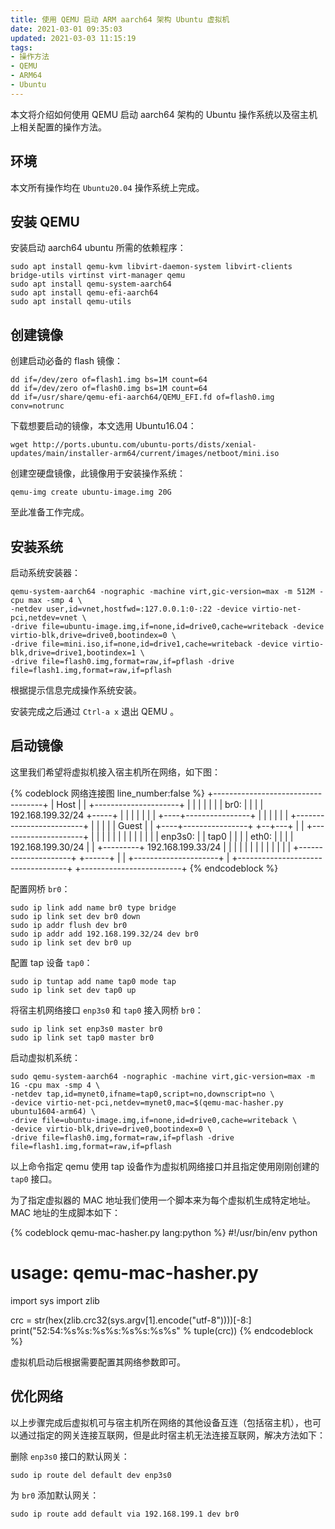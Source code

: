 ```yaml
---
title: 使用 QEMU 启动 ARM aarch64 架构 Ubuntu 虚拟机
date: 2021-03-01 09:35:03
updated: 2021-03-03 11:15:19
tags:
- 操作方法
- QEMU
- ARM64
- Ubuntu
---
```


本文将介绍如何使用 QEMU 启动 aarch64 架构的 Ubuntu 操作系统以及宿主机上相关配置的操作方法。

<!-- more -->

## 环境

本文所有操作均在 `Ubuntu20.04` 操作系统上完成。

## 安装 QEMU

安装启动 aarch64 ubuntu 所需的依赖程序：

```shell
sudo apt install qemu-kvm libvirt-daemon-system libvirt-clients bridge-utils virtinst virt-manager qemu
sudo apt install qemu-system-aarch64
sudo apt install qemu-efi-aarch64
sudo apt install qemu-utils
```

## 创建镜像

创建启动必备的 flash 镜像：

```shell
dd if=/dev/zero of=flash1.img bs=1M count=64
dd if=/dev/zero of=flash0.img bs=1M count=64
dd if=/usr/share/qemu-efi-aarch64/QEMU_EFI.fd of=flash0.img conv=notrunc
```

下载想要启动的镜像，本文选用 Ubuntu16.04：

```shell
wget http://ports.ubuntu.com/ubuntu-ports/dists/xenial-updates/main/installer-arm64/current/images/netboot/mini.iso
```

创建空硬盘镜像，此镜像用于安装操作系统：

```shell
qemu-img create ubuntu-image.img 20G
```

至此准备工作完成。

## 安装系统

启动系统安装器：

```shell
qemu-system-aarch64 -nographic -machine virt,gic-version=max -m 512M -cpu max -smp 4 \
-netdev user,id=vnet,hostfwd=:127.0.0.1:0-:22 -device virtio-net-pci,netdev=vnet \
-drive file=ubuntu-image.img,if=none,id=drive0,cache=writeback -device virtio-blk,drive=drive0,bootindex=0 \
-drive file=mini.iso,if=none,id=drive1,cache=writeback -device virtio-blk,drive=drive1,bootindex=1 \
-drive file=flash0.img,format=raw,if=pflash -drive file=flash1.img,format=raw,if=pflash 
```

根据提示信息完成操作系统安装。

安装完成之后通过 `Ctrl-a x` 退出 QEMU 。

## 启动镜像

这里我们希望将虚拟机接入宿主机所在网络，如下图：

{% codeblock 网络连接图 line_number:false %}
+-----------------------------------+
|  Host                             |
| +---------------------+           |
| |                     |           |
| | br0:                |           |
| |   192.168.199.32/24 +-----+     |
| |                     |     |     |
| +----+----------------+     |     |
|      |                      |     |     +-------------------------+
|      |                      |     |     |  Guest                  |
| +----+----------------+  +--+---+ |     | +---------------------+ |
| |                     |  |      | |     | |                     | |
| | enp3s0:             |  | tap0 | |     | | eth0:               | |
| |   192.168.199.30/24 |  |      +---------+   192.168.199.33/24 | |
| |                     |  |      | |     | |                     | |
| +---------------------+  +------+ |     | +---------------------+ |
+-----------------------------------+     +-------------------------+
{% endcodeblock %}

配置网桥 `br0`：

```shell
sudo ip link add name br0 type bridge
sudo ip link set dev br0 down
sudo ip addr flush dev br0
sudo ip addr add 192.168.199.32/24 dev br0
sudo ip link set dev br0 up
```

配置 tap 设备 `tap0`：

```shell
sudo ip tuntap add name tap0 mode tap
sudo ip link set dev tap0 up
```

将宿主机网络接口 `enp3s0` 和 `tap0` 接入网桥 `br0`：

```shell
sudo ip link set enp3s0 master br0
sudo ip link set tap0 master br0
```

启动虚拟机系统：

```shell
sudo qemu-system-aarch64 -nographic -machine virt,gic-version=max -m 1G -cpu max -smp 4 \
-netdev tap,id=mynet0,ifname=tap0,script=no,downscript=no \
-device virtio-net-pci,netdev=mynet0,mac=$(qemu-mac-hasher.py ubuntu1604-arm64) \
-drive file=ubuntu-image.img,if=none,id=drive0,cache=writeback \
-device virtio-blk,drive=drive0,bootindex=0 \
-drive file=flash0.img,format=raw,if=pflash -drive file=flash1.img,format=raw,if=pflash
```

以上命令指定 qemu 使用 tap 设备作为虚拟机网络接口并且指定使用刚刚创建的 `tap0` 接口。

为了指定虚拟器的 MAC 地址我们使用一个脚本来为每个虚拟机生成特定地址。MAC 地址的生成脚本如下：

{% codeblock qemu-mac-hasher.py lang:python %}
#!/usr/bin/env python
# usage: qemu-mac-hasher.py <VMName>

import sys
import zlib

crc = str(hex(zlib.crc32(sys.argv[1].encode("utf-8"))))[-8:]
print("52:54:%s%s:%s%s:%s%s:%s%s" % tuple(crc))
{% endcodeblock %}

虚拟机启动后根据需要配置其网络参数即可。

## 优化网络

以上步骤完成后虚拟机可与宿主机所在网络的其他设备互连（包括宿主机），也可以通过指定的网关连接互联网，但是此时宿主机无法连接互联网，解决方法如下：

删除 `enp3s0` 接口的默认网关：

```shell
sudo ip route del default dev enp3s0
```

为 `br0` 添加默认网关：

```shell
sudo ip route add default via 192.168.199.1 dev br0
```
